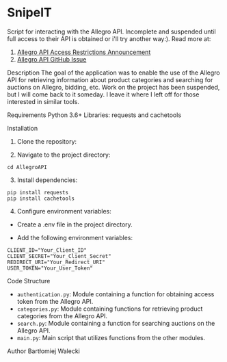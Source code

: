 # SnipeIT

Script for interacting with the Allegro API. Incomplete and suspended until full access to their API is obtained or i'll try another way:).
Read more at:
1. [Allegro API Access Restrictions Announcement](https://allegro.pl/dla-sprzedajacych/1-czerwca-2021-w-api-allegro-ograniczymy-dostep-do-publicznych-danych-o-sprzedazy-innych-uzytkownikow-i-zmienimy-forme-ich-udostepniania-O3BlgZVdwCa)
2. [Allegro API GitHub Issue](https://github.com/allegro/allegro-api/issues/4221)

Description
The goal of the application was to enable the use of the Allegro API for retrieving information about product categories and searching for auctions on Allegro, bidding, etc.
Work on the project has been suspended, but I will come back to it someday. I leave it where I left off for those interested in similar tools.

Requirements
Python 3.6+
Libraries: requests and cachetools

Installation

1. Clone the repository:

2. Navigate to the project directory:
```
cd AllegroAPI
```

3. Install dependencies:
```
pip install requests
pip install cachetools
```

4. Configure environment variables:

- Create a .env file in the project directory.

- Add the following environment variables:
```
CLIENT_ID="Your_Client_ID"
CLIENT_SECRET="Your_Client_Secret"
REDIRECT_URI="Your_Redirect_URI"
USER_TOKEN="Your_User_Token"
```


Code Structure
- `authentication.py`: Module containing a function for obtaining access token from the Allegro API.
- `categories.py`: Module containing functions for retrieving product categories from the Allegro API.
- `search.py`: Module containing a function for searching auctions on the Allegro API.
- `main.py`: Main script that utilizes functions from the other modules.

Author
Bartłomiej Walecki
